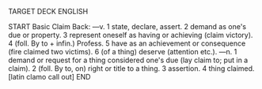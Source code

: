 TARGET DECK
ENGLISH

START
Basic
Claim
Back: —v. 1 state, declare, assert. 2 demand as one's due or property. 3 represent oneself as having or achieving (claim victory). 4 (foll. By to + infin.) Profess. 5 have as an achievement or consequence (fire claimed two victims). 6 (of a thing) deserve (attention etc.). —n. 1 demand or request for a thing considered one's due (lay claim to; put in a claim). 2 (foll. By to, on) right or title to a thing. 3 assertion. 4 thing claimed. [latin clamo call out]
END
